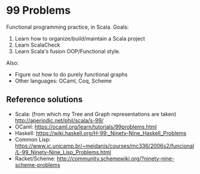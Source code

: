 99 Problems
===========

Functional programming practice, in Scala.
Goals:

1. Learn how to organize/build/maintain a Scala project
2. Learn ScalaCheck
3. Learn Scala's fusion OOP/Functional style.


Also:

+ Figure out how to do purely functional graphs
+ Other languages: OCaml, Coq, Scheme


## Reference solutions

- Scala: (from which my Tree and Graph representations are taken) http://aperiodic.net/phil/scala/s-99/
- OCaml: https://ocaml.org/learn/tutorials/99problems.html
- Haskell: https://wiki.haskell.org/H-99:_Ninety-Nine_Haskell_Problems
- Common Lisp: https://www.ic.unicamp.br/~meidanis/courses/mc336/2006s2/funcional/L-99_Ninety-Nine_Lisp_Problems.html
- Racket/Scheme: http://community.schemewiki.org/?ninety-nine-scheme-problems
